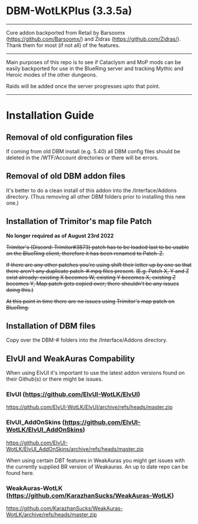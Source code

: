 # DBM-WotLKPlus (3.3.5a)

------------



Core addon backported from Retail by Barsoomx (https://github.com/Barsoomx/) and Zidras (https://github.com/Zidras/).
Thank them for most (if not all) of the features.

------------

Main purposes of this repo is to see if Cataclysm and MoP mods can be easily backported for use in the BlueRing server and tracking Mythic and Heroic modes of the other dungeons.

Raids will be added once the server progresses upto that point.


------------

# Installation Guide

## Removal of old configuration files
If coming from old DBM install (e.g. 5.40) all DBM config files should be deleted in the /WTF/Account directories or there will be errors.

## Removal of old DBM addon files
It's better to do a clean install of this addon into the /Interface/Addons directory.
(Thus removing all other DBM folders prior to installing this new one.)

## Installation of Trimitor's map file Patch
**No longer required as of August 23rd 2022**

~~Trimitor's (Discord: Trimitor#3873) patch has to be loaded last to be usable on the BlueRing client, therefore it has been renamed to Patch-Z.~~

~~If there are any other patches you're using shift their letter up by one so that there aren't any duplicate patch-#.mpq files present.~~
~~(E.g. Patch X, Y and Z exist already: existing X becomes W, existing Y becomes X, existing Z becomes Y, Map patch gets copied over; there shouldn't be any issues doing this.)~~

~~At this point in time there are no issues using Trimitor's map patch on BlueRing.~~

## Installation of DBM files
Copy over the DBM-# folders into the /Interface/Addons directory.

## ElvUI and WeakAuras Compability
When using ElvUI it's important to use the latest addon versions found on their Github(s) or there might be issues.
### ElvUI (https://github.com/ElvUI-WotLK/ElvUI)
https://github.com/ElvUI-WotLK/ElvUI/archive/refs/heads/master.zip

### ElvUI_AddOnSkins (https://github.com/ElvUI-WotLK/ElvUI_AddOnSkins)
https://github.com/ElvUI-WotLK/ElvUI_AddOnSkins/archive/refs/heads/master.zip

When using certain DBT features in WeakAuras you might get issues with the currently supplied BR version of Weakauras. An up to date repo can be found here.
### WeakAuras-WotLK (https://github.com/KarazhanSucks/WeakAuras-WotLK)
https://github.com/KarazhanSucks/WeakAuras-WotLK/archive/refs/heads/master.zip
